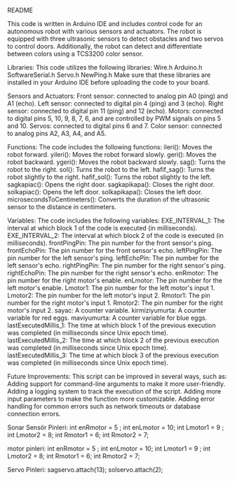 README

This code is written in Arduino IDE and includes control code for an autonomous robot with various sensors and actuators. 
The robot is equipped with three ultrasonic sensors to detect obstacles and two servos to control doors. Additionally, 
the robot can detect and differentiate between colors using a TCS3200 color sensor.

Libraries:
This code utilizes the following libraries:
Wire.h
Arduino.h
SoftwareSerial.h
Servo.h
NewPing.h
Make sure that these libraries are installed in your Arduino IDE before uploading the code to your board.

Sensors and Actuators:
Front sensor: connected to analog pin A0 (ping) and A1 (echo).
Left sensor: connected to digital pin 4 (ping) and 3 (echo).
Right sensor: connected to digital pin 11 (ping) and 12 (echo).
Motors: connected to digital pins 5, 10, 9, 8, 7, 6, and are controlled by PWM signals on pins 5 and 10.
Servos: connected to digital pins 6 and 7.
Color sensor: connected to analog pins A2, A3, A4, and A5.


Functions:
The code includes the following functions:
ileri(): Moves the robot forward.
yileri(): Moves the robot forward slowly.
geri(): Moves the robot backward.
ygeri(): Moves the robot backward slowly.
sag(): Turns the robot to the right.
sol(): Turns the robot to the left.
hafif_sag(): Turns the robot slightly to the right.
hafif_sol(): Turns the robot slightly to the left.
sagkapiac(): Opens the right door.
sagkapikapa(): Closes the right door.
solkapiac(): Opens the left door.
solkapikapa(): Closes the left door.
microsecondsToCentimeters(): Converts the duration of the ultrasonic sensor to the distance in centimeters.

Variables:
The code includes the following variables:
EXE_INTERVAL_1: The interval at which block 1 of the code is executed (in milliseconds).
EXE_INTERVAL_2: The interval at which block 2 of the code is executed (in milliseconds).
frontPingPin: The pin number for the front sensor's ping.
frontEchoPin: The pin number for the front sensor's echo.
leftPingPin: The pin number for the left sensor's ping.
leftEchoPin: The pin number for the left sensor's echo.
rightPingPin: The pin number for the right sensor's ping.
rightEchoPin: The pin number for the right sensor's echo.
enRmotor: The pin number for the right motor's enable.
enLmotor: The pin number for the left motor's enable.
Lmotor1: The pin number for the left motor's input 1.
Lmotor2: The pin number for the left motor's input 2.
Rmotor1: The pin number for the right motor's input 1.
Rmotor2: The pin number for the right motor's input 2.
sayac: A counter variable.
kirmiziyumurta: A counter variable for red eggs.
maviyumurta: A counter variable for blue eggs.
lastExecutedMillis_1: The time at which block 1 of the previous execution was completed (in milliseconds since Unix epoch time).
lastExecutedMillis_2: The time at which block 2 of the previous execution was completed (in milliseconds since Unix epoch time).
lastExecutedMillis_3: The time at which block 3 of the previous execution was completed (in milliseconds since Unix epoch time).

Future Improvements:
This script can be improved in several ways, such as:
Adding support for command-line arguments to make it more user-friendly.
Adding a logging system to track the execution of the script.
Adding more input parameters to make the function more customizable.
Adding error handling for common errors such as network timeouts or database connection errors.

Sonar Sensör Pinleri:
int enRmotor = 5 ;
int enLmotor = 10;
int Lmotor1 = 9 ;
int Lmotor2 = 8;
int Rmotor1 =  6;
int Rmotor2 =  7;

motor pinleri:
int enRmotor = 5 ;
int enLmotor = 10;
int Lmotor1 = 9 ;
int Lmotor2 = 8;
int Rmotor1 =  6;
int Rmotor2 =  7;

Servo Pinleri:
sagservo.attach(13);
solservo.attach(2);
